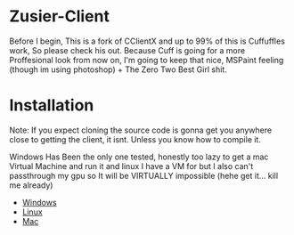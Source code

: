 # Zusier-Client
Before I begin, This is a fork of CClientX and up to 99% of this is Cuffuffles work, So please check his out. Because Cuff is going for a more Proffesional look from now on, I'm going to keep that nice, MSPaint feeling (though im using photoshop) + The Zero Two Best Girl shit.

# Installation
Note: If you expect cloning the source code is gonna get you anywhere close to getting the client, it isnt. Unless you know how to compile it.

Windows Has Been the only one tested, honestly too lazy to get a mac Virtual Machine and run it and linux I have a VM for but I also can't passthrough my gpu so It will be VIRTUALLY impossible (hehe get it... kill me already)
- [Windows](https://mega.nz/file/f2gHXIiZ#wg228kGiXFsEDBY807nG2VL_znOHHlMTeeA1Zq6O2VU)
- [Linux](https://mega.nz/file/PnhHBYAR#tFxN3fVjl2DIAcFVreJU4fRNtRVz3z9AesT6i3d3SKI)
- [Mac](https://mega.nz/file/muwDkKqK#VIoik8AjwI6kct76yUOgRKH0F8nof3ahDNr8lXEJA6w)
